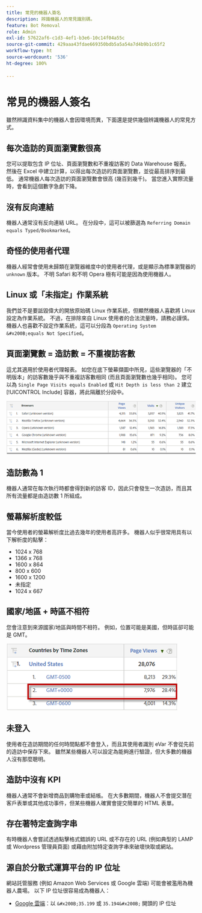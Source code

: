 ```yaml
---
title: 常見的機器人簽名
description: 辨識機器人的常見識別碼。
feature: Bot Removal
role: Admin
exl-id: 57622af6-c1d3-4ef1-b3e6-10c14f04a55c
source-git-commit: 429aaa43fdae669350bdb5a5a54a7d4b9b1c65f2
workflow-type: ht
source-wordcount: '536'
ht-degree: 100%

---
```


# 常見的機器人簽名

雖然辨識資料集中的機器人會因環境而異，下面還是提供幾個辨識機器人的常見方式。

## 每次造訪的頁面瀏覽數很高

您可以提取包含 IP 位址、頁面瀏覽數和不重複訪客的 Data Warehouse 報表。 然後在 Excel 中建立計算，以得出每次造訪的頁面瀏覽數，並從最高排序到最低。 通常機器人每次造訪的頁面瀏覽數會很高 (幾百到幾千)。 當您進入實際流量時，會看到這個數字急劇下降。

## 沒有反向連結

機器人通常沒有反向連結 URL。 在分段中，這可以被篩選為 `Referring Domain equals Typed/Bookmarked`。

## 奇怪的使用者代理

機器人經常會使用未歸類在瀏覽器維度中的使用者代理，或是顯示為標準瀏覽器的 `unknown` 版本。 不明 Safari 和不明 Opera 極有可能是因為使用機器人。

## Linux 或「未指定」作業系統

我們並不是要詆毀偉大的開放原始碼 Linux 作業系統，但顯然機器人喜歡將 Linux 設定為作業系統。 不過，在排除來自 Linux 使用者的合法流量時，請務必謹慎。 機器人也喜歡不設定作業系統，這可以分段為 `Operating System &#x200B;equals Not Specified`。

## 頁面瀏覽數 = 造訪數 = 不重複訪客數

這尤其適用於使用者代理報表。 如您在底下螢幕擷圖中所見，這些瀏覽器的「不明版本」的訪客數幾乎與不重複訪客數相同 (而且頁面瀏覽數也幾乎相同)。 您可以為 `Single Page Visits equals Enabled` 或 `Hit Depth is less than 2` 建立 [!UICONTROL Include] 容器，將此隔離於分段中。

![](/help/admin/admin/c-manage-report-suites/c-edit-report-suites/general/bot-removal/assets/bots-browsers-unknown.png)

## 造訪數為 1

機器人通常在每次執行時都會得到新的訪客 ID，因此只會發生一次造訪，而且其所有流量都是由造訪數 1 所組成。

## 螢幕解析度較低

當今使用者的螢幕解析度比過去幾年的使用者高許多。 機器人似乎很常用具有以下解析度的點擊：

* 1024 x 768
* 1366 x 768
* 1600 x 864
* 800 x 600
* 1600 x 1200
* 未指定
* 1024 x 667

## 國家/地區 + 時區不相符

您會注意到來源國家/地區與時間不相符。 例如，位置可能是美國，但時區卻可能是 GMT。

![](/help/admin/admin/c-manage-report-suites/c-edit-report-suites/general/bot-removal/assets/bots-country-time-zone.png)

## 未登入

使用者在造訪期間的任何時間點都不會登入，而且其使用者識別 eVar 不會從先前的造訪中保存下來。 雖然某些機器人可以設定為能夠進行驗證，但大多數的機器人沒有那麼聰明。

## 造訪中沒有 KPI

機器人通常不會新增商品到購物車或結帳。 在大多數期間，機器人不會提交潛在客戶表單或其他成功事件，但某些機器人確實會提交簡單的 HTML 表單。 

## 存在著特定查詢字串

有時機器人會嘗試透過點擊格式錯誤的 URL 或不存在的 URL (例如典型的 LAMP 或 Wordpress 管理員頁面) 或藉由附加特定查詢字串來破壞快取或網站。

## 源自於分散式運算平台的 IP 位址

網站託管服務 (例如 Amazon Web Services 或 Google 雲端) 可能會被濫用為機器人農場。 以下 IP 位址很容易成為機器人：
&#x200B;
* [Google 雲端](https://cloud.google.com/compute/)：以 `&#x200B;35.199` 或 `35.194&#x200B;` 開頭的 IP 位址
